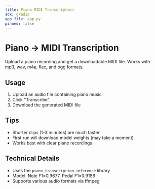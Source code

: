 ```yaml
---
title: Piano MIDI Transcription
sdk: gradio
app_file: app.py
pinned: false
---
```


# Piano → MIDI Transcription

Upload a piano recording and get a downloadable MIDI file. Works with mp3, wav, m4a, flac, and ogg formats.

## Usage

1. Upload an audio file containing piano music
2. Click "Transcribe" 
3. Download the generated MIDI file

## Tips

- Shorter clips (1-3 minutes) are much faster
- First run will download model weights (may take a moment)
- Works best with clear piano recordings

## Technical Details

- Uses the `piano_transcription_inference` library
- Model: Note F1=0.9677, Pedal F1=0.9186
- Supports various audio formats via ffmpeg
